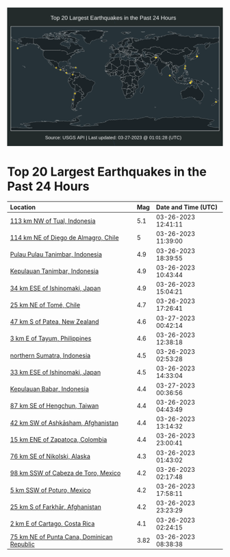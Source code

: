![Map](./map.png)

# Top 20 Largest Earthquakes in the Past 24 Hours

| Location | Mag | Date and Time (UTC) |
|:---|:---|:---|
| [113 km NW of Tual, Indonesia](https://earthquake.usgs.gov/earthquakes/eventpage/us7000jmuw) | 5.1 | 03-26-2023 12:41:11 |
| [114 km NE of Diego de Almagro, Chile](https://earthquake.usgs.gov/earthquakes/eventpage/us7000jmuh) | 5 | 03-26-2023 11:39:00 |
| [Pulau Pulau Tanimbar, Indonesia](https://earthquake.usgs.gov/earthquakes/eventpage/us7000jmwe) | 4.9 | 03-26-2023 18:39:55 |
| [Kepulauan Tanimbar, Indonesia](https://earthquake.usgs.gov/earthquakes/eventpage/us7000jmu9) | 4.9 | 03-26-2023 10:43:44 |
| [34 km ESE of Ishinomaki, Japan](https://earthquake.usgs.gov/earthquakes/eventpage/us7000jmvm) | 4.9 | 03-26-2023 15:04:21 |
| [25 km NE of Tomé, Chile](https://earthquake.usgs.gov/earthquakes/eventpage/us7000jmw0) | 4.7 | 03-26-2023 17:26:41 |
| [47 km S of Patea, New Zealand](https://earthquake.usgs.gov/earthquakes/eventpage/us7000jmxp) | 4.6 | 03-27-2023 00:42:14 |
| [3 km E of Tayum, Philippines](https://earthquake.usgs.gov/earthquakes/eventpage/us7000jmuv) | 4.6 | 03-26-2023 12:38:18 |
| [northern Sumatra, Indonesia](https://earthquake.usgs.gov/earthquakes/eventpage/us7000jmsl) | 4.5 | 03-26-2023 02:53:28 |
| [33 km ESE of Ishinomaki, Japan](https://earthquake.usgs.gov/earthquakes/eventpage/us7000jmvh) | 4.5 | 03-26-2023 14:33:04 |
| [Kepulauan Babar, Indonesia](https://earthquake.usgs.gov/earthquakes/eventpage/us7000jmxn) | 4.4 | 03-27-2023 00:36:56 |
| [87 km SE of Hengchun, Taiwan](https://earthquake.usgs.gov/earthquakes/eventpage/us7000jmt2) | 4.4 | 03-26-2023 04:43:49 |
| [42 km SW of Ashkāsham, Afghanistan](https://earthquake.usgs.gov/earthquakes/eventpage/us7000jmuz) | 4.4 | 03-26-2023 13:14:32 |
| [15 km ENE of Zapatoca, Colombia](https://earthquake.usgs.gov/earthquakes/eventpage/us7000jmx9) | 4.4 | 03-26-2023 23:00:41 |
| [76 km SE of Nikolski, Alaska](https://earthquake.usgs.gov/earthquakes/eventpage/us7000jmsa) | 4.3 | 03-26-2023 01:43:02 |
| [98 km SSW of Cabeza de Toro, Mexico](https://earthquake.usgs.gov/earthquakes/eventpage/us7000jmsd) | 4.2 | 03-26-2023 02:17:48 |
| [5 km SSW of Poturo, Mexico](https://earthquake.usgs.gov/earthquakes/eventpage/us7000jmw6) | 4.2 | 03-26-2023 17:58:11 |
| [25 km S of Farkhār, Afghanistan](https://earthquake.usgs.gov/earthquakes/eventpage/us7000jmxe) | 4.2 | 03-26-2023 23:23:29 |
| [2 km E of Cartago, Costa Rica](https://earthquake.usgs.gov/earthquakes/eventpage/us7000jms8) | 4.1 | 03-26-2023 02:24:15 |
| [75 km NE of Punta Cana, Dominican Republic](https://earthquake.usgs.gov/earthquakes/eventpage/pr2023085003) | 3.82 | 03-26-2023 08:38:38 |
